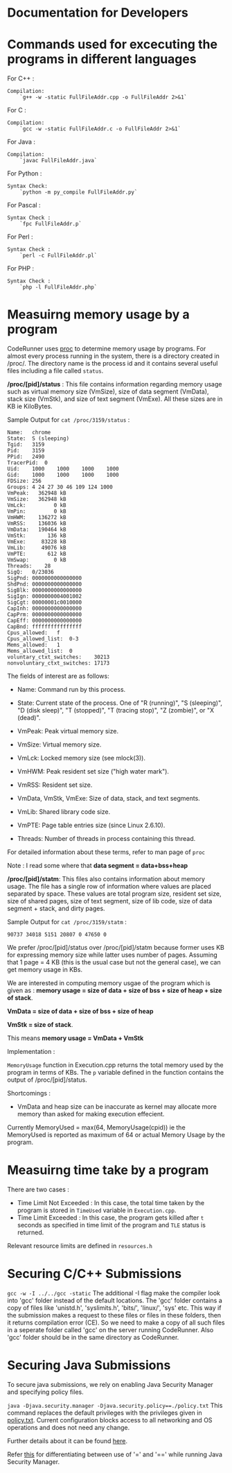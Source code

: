 Documentation for Developers
====================================

Commands used for excecuting the programs in different languages
===

For C++ :
    
    Compilation: 
        `g++ -w -static FullFileAddr.cpp -o FullFileAddr 2>&1`


For C :

    Compilation:
        `gcc -w -static FullFileAddr.c -o FullFileAddr 2>&1`
    

For Java :

    Compilation:
        `javac FullFileAddr.java`


For Python : 
    
    Syntax Check:
        `python -m py_compile FullFileAddr.py`


For Pascal : 

    Syntax Check : 
        `fpc FullFileAddr.p`


For Perl : 

    Syntax Check : 
        `perl -c FullFileAddr.pl`


For PHP :

    Syntax Check : 
        `php -l FullFileAddr.php`


    
Measuirng memory usage by a program
===

CodeRunner uses [proc](http://serverfault.com/questions/301980/in-unix-linux-what-is-the-proc-directory-for-why-does-it-exists) to determine memory usage by programs. For almost every process running in the system, there is a directory created in /proc/. The directory name is the process id and it contains several useful files including a file called `status`.

**/proc/[pid]/status** : This file contains information regarding memory usage such as virtual memory size (VmSize), size of data segment (VmData), stack size (VmStk), and size of text segment (VmExe). All these sizes are in KB ie KiloBytes.

Sample Output for `cat /proc/3159/status` :


    Name:   chrome
    State:  S (sleeping)
    Tgid:   3159    
    Pid:    3159
    PPid:   2490
    TracerPid:  0
    Uid:    1000    1000    1000    1000
    Gid:    1000    1000    1000    1000
    FDSize: 256
    Groups: 4 24 27 30 46 109 124 1000 
    VmPeak:   362948 kB
    VmSize:   362948 kB
    VmLck:         0 kB
    VmPin:         0 kB
    VmHWM:    136272 kB
    VmRSS:    136036 kB
    VmData:   190464 kB
    VmStk:       136 kB
    VmExe:     83228 kB
    VmLib:     49076 kB
    VmPTE:       612 kB
    VmSwap:        0 kB
    Threads:    28
    SigQ:   0/23036
    SigPnd: 0000000000000000
    ShdPnd: 0000000000000000
    SigBlk: 0000000000000000
    SigIgn: 0000000004001002
    SigCgt: 00000001c0010000
    CapInh: 0000000000000000
    CapPrm: 0000000000000000
    CapEff: 0000000000000000
    CapBnd: ffffffffffffffff
    Cpus_allowed:   f
    Cpus_allowed_list:  0-3
    Mems_allowed:   1
    Mems_allowed_list:  0
    voluntary_ctxt_switches:    30213
    nonvoluntary_ctxt_switches: 17173


The fields of interest are as follows:

* Name: Command run by this process.

* State: Current state of the process.  One of "R (running)", "S
  (sleeping)", "D (disk  sleep)",  "T  (stopped)",  "T  (tracing
  stop)", "Z (zombie)", or "X (dead)".

* VmPeak: Peak virtual memory size.

* VmSize: Virtual memory size.

* VmLck: Locked memory size (see mlock(3)).

* VmHWM: Peak resident set size ("high water mark").

* VmRSS: Resident set size.

* VmData, VmStk, VmExe: Size of data, stack, and text segments.

* VmLib: Shared library code size.

* VmPTE: Page table entries size (since Linux 2.6.10).

* Threads: Number of threads in process containing this thread.

For detailed information about these terms, refer to man page of `proc`

Note : I read some where that **data segment = data+bss+heap**

**/proc/[pid]/statm**: This files also contains information about memory usage. The file has a single row of information where values are placed separated by space. These values are total program size, resident set size, size of shared pages, size of text segment, size of lib code, size of data segment + stack, and  dirty pages.

Sample Output for `cat /proc/3159/statm` :


    90737 34018 5151 20807 0 47650 0


We prefer /proc/[pid]/status over /proc/[pid]/statm because former uses KB for expressing memory size while latter uses number of pages. Assuming that 1 page = 4 KB (this is the usual case but not the general case), we can get memory usage in KBs.

We are interested in computing memory usgae of the program which is given as : **memory usage =  size of data + size of bss + size of heap + size of stack**.

**VmData = size of data + size of bss + size of heap** 

**VmStk = size of stack**.

This means **memory usage = VmData + VmStk**


Implementation :

`MemoryUsage` function in Execution.cpp returns the total memory used by the program in terms of KBs. The `p` variable defined in the function contains the output of /proc/[pid]/status.

Shortcomings : 

*   VmData and heap size can be inaccurate as kernel may allocate more memory than asked for making execution effecient.

Currently MemoryUsed = max(64, MemoryUsage(cpid)) ie the MemoryUsed is reported as maximum of 64 or actual Memory Usage by the program.



Measuirng time take by a program
===
There are two cases : 

*   Time Limit Not Exceeded : In this case, the total time taken by the program is stored in `TimeUsed` variable in `Execution.cpp`.
*   Time Limit Exceeded : In this case, the program gets killed after `t` seconds as specified in time limit of the program and `TLE` status is returned.

Relevant resource limits are defined in `resources.h`



Securing C/C++ Submissions
===
 
 `gcc -w -I ../../gcc -static` The additional -I flag make the compiler look into 'gcc' folder instead of the default locations. The 'gcc' folder contains a copy of files like 'unistd.h', 'syslimits.h', 'bits/', 'linux/', 'sys' etc. This way if the submission makes a request to these files or files in these folders, then it returns compilation error (CE). So we need to make a copy of all such files in a seperate folder called 'gcc' on the server running CodeRunner. Also 'gcc' folder should be in the same directory as CodeRunner.



Securing Java Submissions
===
To secure java submissions, we rely on enabling Java Security Manager and specifying policy files. 

`java -Djava.security.manager -Djava.security.policy==./policy.txt` This command replaces the default privileges with the privileges given in [policy.txt](https://github.com/shashankkumar/CodeRunner/blob/master/policy.txt). Current configuration blocks access to all networking and OS operations and does not need any change.

Further details about it can be found [here](http://pic.dhe.ibm.com/infocenter/cicsts/v4r1/index.jsp?topic=%2Fcom.ibm.cics.ts.java.doc%2Ftopics%2Fdfhpj5u.html).

Refer [this](http://stackoverflow.com/questions/11620354/running-java-security-manager-without-the-default-java-policy-file) for differentiating between use of '=' and '==' while running Java Security Manager. 